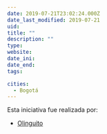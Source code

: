 ```yaml
---
date: 2019-07-21T23:02:24.000Z
date_last_modified: 2019-07-21
uid: 
title: ""
description: ""
type: 
website: 
date_ini: 
date_end: 
tags:

cities: 
  - Bogotá
---
```


Esta iniciativa fue realizada por:

- [Olinguito](/organizaciones/olinguito)
